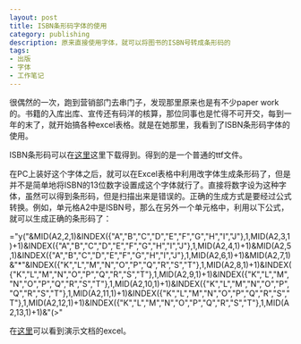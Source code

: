 ```yaml
---
layout: post
title: ISBN条形码字体的使用
category: publishing
description: 原来直接使用字体，就可以将图书的ISBN号转成条形码的
tags:
- 出版
- 字体
- 工作笔记
---
```


很偶然的一次，跑到营销部门去串门子，发现那里原来也是有不少paper work的。书籍的入库出库、宣传还有码洋的核算，那位同事也是忙得不可开交，每到一年的末了，就开始搞各种excel表格。就是在她那里，我看到了ISBN条形码字体的使用。

ISBN条形码可以在[这里](http://pan.baidu.com/s/1getentT)这里下载得到。得到的是一个普通的ttf文件。

在PC上装好这个字体之后，就可以在Excel表格中利用改字体生成条形码了，但是并不是简单地将ISBN的13位数字设置成这个字体就行了。直接将数字设为这种字体，虽然可以得到条形码，但是扫描出来是错误的。正确的生成方式是要经过公式转换。例如，单元格A2中是ISBN号，那么在另外一个单元格中，利用以下公式，就可以生成正确的条形码了：

="y("&MID(A2,2,1)&INDEX({"A","B","C","D","E","F","G","H","I","J"},1,MID(A2,3,1)+1)&INDEX({"A","B","C","D","E","F","G","H","I","J"},1,MID(A2,4,1)+1)&MID(A2,5,1)&INDEX({"A","B","C","D","E","F","G","H","I","J"},1,MID(A2,6,1)+1)&MID(A2,7,1)&"*"&INDEX({"K","L","M","N","O","P","Q","R","S","T"},1,MID(A2,8,1)+1)&INDEX({"K","L","M","N","O","P","Q","R","S","T"},1,MID(A2,9,1)+1)&INDEX({"K","L","M","N","O","P","Q","R","S","T"},1,MID(A2,10,1)+1)&INDEX({"K","L","M","N","O","P","Q","R","S","T"},1,MID(A2,11,1)+1)&INDEX({"K","L","M","N","O","P","Q","R","S","T"},1,MID(A2,12,1)+1)&INDEX({"K","L","M","N","O","P","Q","R","S","T"},1,MID(A2,13,1)+1)&"(>"

在[这里](http://pan.baidu.com/s/1bnX7GkR)可以看到演示文档的excel。
